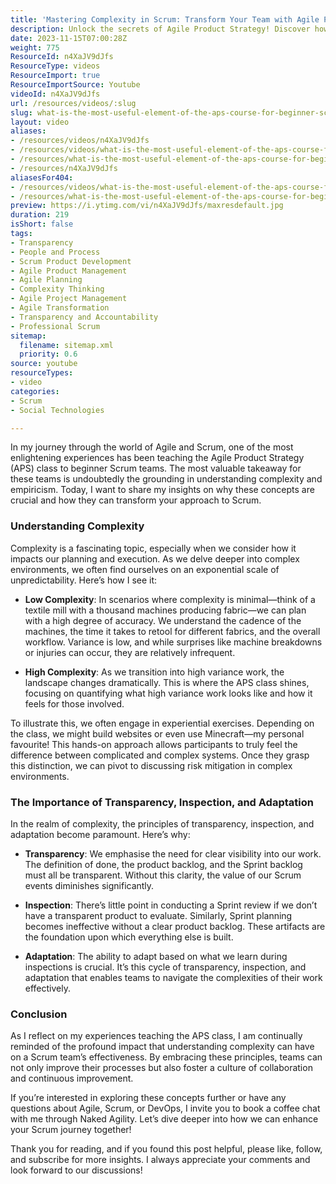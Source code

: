 ```yaml
---
title: 'Mastering Complexity in Scrum: Transform Your Team with Agile Product Strategy Insights'
description: Unlock the secrets of Agile Product Strategy! Discover how understanding complexity transforms Scrum teams and enhances collaboration. Join the journey today!
date: 2023-11-15T07:00:28Z
weight: 775
ResourceId: n4XaJV9dJfs
ResourceType: videos
ResourceImport: true
ResourceImportSource: Youtube
videoId: n4XaJV9dJfs
url: /resources/videos/:slug
slug: what-is-the-most-useful-element-of-the-aps-course-for-beginner-scrum-teams-
layout: video
aliases:
- /resources/videos/n4XaJV9dJfs
- /resources/videos/what-is-the-most-useful-element-of-the-aps-course-for-beginner-scrum-teams-
- /resources/what-is-the-most-useful-element-of-the-aps-course-for-beginner-scrum-teams-
- /resources/n4XaJV9dJfs
aliasesFor404:
- /resources/videos/what-is-the-most-useful-element-of-the-aps-course-for-beginner-scrum-teams-
- /resources/what-is-the-most-useful-element-of-the-aps-course-for-beginner-scrum-teams-
preview: https://i.ytimg.com/vi/n4XaJV9dJfs/maxresdefault.jpg
duration: 219
isShort: false
tags:
- Transparency
- People and Process
- Scrum Product Development
- Agile Product Management
- Agile Planning
- Complexity Thinking
- Agile Project Management
- Agile Transformation
- Transparency and Accountability
- Professional Scrum
sitemap:
  filename: sitemap.xml
  priority: 0.6
source: youtube
resourceTypes:
- video
categories:
- Scrum
- Social Technologies

---
```

In my journey through the world of Agile and Scrum, one of the most enlightening experiences has been teaching the Agile Product Strategy (APS) class to beginner Scrum teams. The most valuable takeaway for these teams is undoubtedly the grounding in understanding complexity and empiricism. Today, I want to share my insights on why these concepts are crucial and how they can transform your approach to Scrum.

### Understanding Complexity

Complexity is a fascinating topic, especially when we consider how it impacts our planning and execution. As we delve deeper into complex environments, we often find ourselves on an exponential scale of unpredictability. Here’s how I see it:

- **Low Complexity**: In scenarios where complexity is minimal—think of a textile mill with a thousand machines producing fabric—we can plan with a high degree of accuracy. We understand the cadence of the machines, the time it takes to retool for different fabrics, and the overall workflow. Variance is low, and while surprises like machine breakdowns or injuries can occur, they are relatively infrequent.

- **High Complexity**: As we transition into high variance work, the landscape changes dramatically. This is where the APS class shines, focusing on quantifying what high variance work looks like and how it feels for those involved. 

To illustrate this, we often engage in experiential exercises. Depending on the class, we might build websites or even use Minecraft—my personal favourite! This hands-on approach allows participants to truly feel the difference between complicated and complex systems. Once they grasp this distinction, we can pivot to discussing risk mitigation in complex environments.

### The Importance of Transparency, Inspection, and Adaptation

In the realm of complexity, the principles of transparency, inspection, and adaptation become paramount. Here’s why:

- **Transparency**: We emphasise the need for clear visibility into our work. The definition of done, the product backlog, and the Sprint backlog must all be transparent. Without this clarity, the value of our Scrum events diminishes significantly.

- **Inspection**: There’s little point in conducting a Sprint review if we don’t have a transparent product to evaluate. Similarly, Sprint planning becomes ineffective without a clear product backlog. These artifacts are the foundation upon which everything else is built.

- **Adaptation**: The ability to adapt based on what we learn during inspections is crucial. It’s this cycle of transparency, inspection, and adaptation that enables teams to navigate the complexities of their work effectively.

### Conclusion

As I reflect on my experiences teaching the APS class, I am continually reminded of the profound impact that understanding complexity can have on a Scrum team’s effectiveness. By embracing these principles, teams can not only improve their processes but also foster a culture of collaboration and continuous improvement.

If you’re interested in exploring these concepts further or have any questions about Agile, Scrum, or DevOps, I invite you to book a coffee chat with me through Naked Agility. Let’s dive deeper into how we can enhance your Scrum journey together! 

Thank you for reading, and if you found this post helpful, please like, follow, and subscribe for more insights. I always appreciate your comments and look forward to our discussions!
